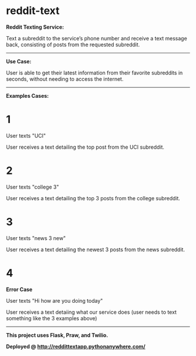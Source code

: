 # reddit-text

**Reddit Texting Service:**

Text a subreddit to the service’s phone number and receive a text message back, consisting of posts from the requested subreddit. 

-------------------------------------------------------------------------

**Use Case:**

User is able to get their latest information from their favorite subreddits in seconds, without needing to access the internet.

-------------------------------------------------------------------------
**Examples Cases:**

# 1

User texts "UCI"

User receives a text detailing the top post from the UCI subreddit.

# 2

User texts "college 3"

User receives a text detailing the top 3 posts from the college subreddit.

# 3

User texts "news 3 new"

User receives a text detailing the newest 3 posts from the news subreddit.

# 4 

**Error Case**

User texts "Hi how are you doing today"

User receives a text detaiing what our service does (user needs to text something like the 3 examples above)

-------------------------------------------------------------------------


**This project uses Flask, Praw, and Twilio.** 

**Deployed @ http://reddittextapp.pythonanywhere.com/**
